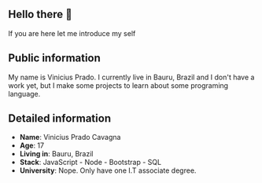## Hello there 👋

If you are here let me introduce my self

## Public information

My name is Vinicius Prado. I currently live in Bauru, Brazil and I don't have a work yet, but I make some projects to learn about some programing language.

## Detailed information

* **Name**: Vinicius Prado Cavagna
* **Age**: 17
* **Living in**: Bauru, Brazil
* **Stack**: JavaScript - Node - Bootstrap - SQL
* **University**: Nope. Only have one I.T associate degree.
